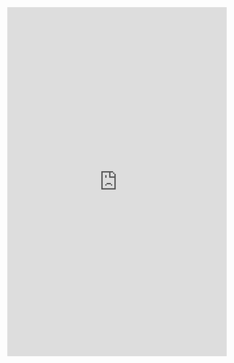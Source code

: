 <iframe class="repl" width="100%" height="800px" frameborder="0" src="https://repl.it/@azablan/longestBigram?lite=true"></iframe>
